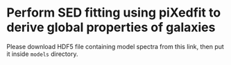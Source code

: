 # Perform SED fitting using piXedfit to derive global properties of galaxies


Please download HDF5 file containing model spectra from this link, then put it inside `models` directory. 
